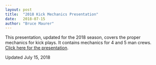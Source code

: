 ```yaml
---
layout: post
title:  "2018 Kick Mechanics Presentation"
date:   2018-07-15
author: "Bruce Maurer"
---
```


This presentation, updated for the 2018 season, covers the proper mechanics for
kick plays. It contains mechanics for 4 and 5 man crews. [Click here for the
presentation](https://storage.googleapis.com/ohsaa-websites/mechanics/2018%20Kick%20Plays%20PPT%205%20%20and%204%20Man.pptx).

Updated July 15, 2018
